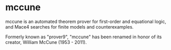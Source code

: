 # mccune
mccune is an automated theorem prover for first-order and equational logic, and Mace4 searches for finite models and counterexamples.

Formerly known as "prover9", "mccune" has been renamed in honor of its creator, William McCune (1953 - 2011).

